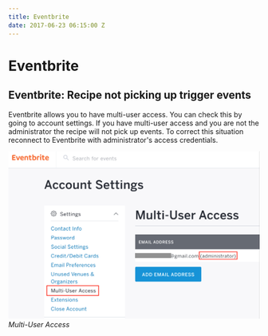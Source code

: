 ```yaml
---
title: Eventbrite
date: 2017-06-23 06:15:00 Z
---
```


# Eventbrite

## Eventbrite: Recipe not picking up trigger events
Eventbrite allows you to have multi-user access. You can check this by going to account settings. If you have multi-user access and you are not the administrator the recipe will not pick up events. To correct this situation reconnect to Eventbrite with administrator's access credentials.

![Eventbrite Multi-User Access](/assets/images/connectors/eventbrite/multi-user_access.png)
*Multi-User Access*
